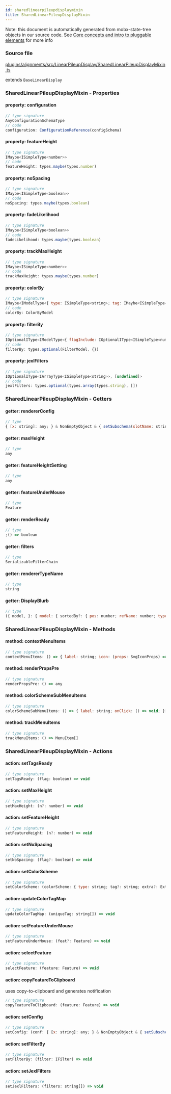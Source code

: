 ```yaml
---
id: sharedlinearpileupdisplaymixin
title: SharedLinearPileupDisplayMixin
---
```


Note: this document is automatically generated from mobx-state-tree objects in
our source code. See
[Core concepts and intro to pluggable elements](/docs/developer_guide/) for more
info

### Source file

[plugins/alignments/src/LinearPileupDisplay/SharedLinearPileupDisplayMixin.ts](https://github.com/GMOD/jbrowse-components/blob/main/plugins/alignments/src/LinearPileupDisplay/SharedLinearPileupDisplayMixin.ts)

extends `BaseLinearDisplay`

### SharedLinearPileupDisplayMixin - Properties

#### property: configuration

```js
// type signature
AnyConfigurationSchemaType
// code
configuration: ConfigurationReference(configSchema)
```

#### property: featureHeight

```js
// type signature
IMaybe<ISimpleType<number>>
// code
featureHeight: types.maybe(types.number)
```

#### property: noSpacing

```js
// type signature
IMaybe<ISimpleType<boolean>>
// code
noSpacing: types.maybe(types.boolean)
```

#### property: fadeLikelihood

```js
// type signature
IMaybe<ISimpleType<boolean>>
// code
fadeLikelihood: types.maybe(types.boolean)
```

#### property: trackMaxHeight

```js
// type signature
IMaybe<ISimpleType<number>>
// code
trackMaxHeight: types.maybe(types.number)
```

#### property: colorBy

```js
// type signature
IMaybe<IModelType<{ type: ISimpleType<string>; tag: IMaybe<ISimpleType<string>>; extra: IType<any, any, any>; }, {}, _NotCustomized, _NotCustomized>>
// code
colorBy: ColorByModel
```

#### property: filterBy

```js
// type signature
IOptionalIType<IModelType<{ flagInclude: IOptionalIType<ISimpleType<number>, [undefined]>; flagExclude: IOptionalIType<ISimpleType<number>, [undefined]>; readName: IMaybe<...>; tagFilter: IMaybe<...>; }, {}, _NotCustomized, _NotCustomized>, [...]>
// code
filterBy: types.optional(FilterModel, {})
```

#### property: jexlFilters

```js
// type signature
IOptionalIType<IArrayType<ISimpleType<string>>, [undefined]>
// code
jexlFilters: types.optional(types.array(types.string), [])
```

### SharedLinearPileupDisplayMixin - Getters

#### getter: rendererConfig

```js
// type
{ [x: string]: any; } & NonEmptyObject & { setSubschema(slotName: string, data: Record<string, unknown>): Record<string, unknown> | ({ [x: string]: any; } & NonEmptyObject & ... & IStateTreeNode<...>); } & IStateTreeNode<...>
```

#### getter: maxHeight

```js
// type
any
```

#### getter: featureHeightSetting

```js
// type
any
```

#### getter: featureUnderMouse

```js
// type
Feature
```

#### getter: renderReady

```js
// type
;() => boolean
```

#### getter: filters

```js
// type
SerializableFilterChain
```

#### getter: rendererTypeName

```js
// type
string
```

#### getter: DisplayBlurb

```js
// type
({ model, }: { model: { sortedBy?: { pos: number; refName: number; type: string; tag?: string; }; }; }) => Element
```

### SharedLinearPileupDisplayMixin - Methods

#### method: contextMenuItems

```js
// type signature
contextMenuItems: () => { label: string; icon: (props: SvgIconProps) => Element; onClick: () => void; }[]
```

#### method: renderPropsPre

```js
// type signature
renderPropsPre: () => any
```

#### method: colorSchemeSubMenuItems

```js
// type signature
colorSchemeSubMenuItems: () => { label: string; onClick: () => void; }[]
```

#### method: trackMenuItems

```js
// type signature
trackMenuItems: () => MenuItem[]
```

### SharedLinearPileupDisplayMixin - Actions

#### action: setTagsReady

```js
// type signature
setTagsReady: (flag: boolean) => void
```

#### action: setMaxHeight

```js
// type signature
setMaxHeight: (n?: number) => void
```

#### action: setFeatureHeight

```js
// type signature
setFeatureHeight: (n?: number) => void
```

#### action: setNoSpacing

```js
// type signature
setNoSpacing: (flag?: boolean) => void
```

#### action: setColorScheme

```js
// type signature
setColorScheme: (colorScheme: { type: string; tag?: string; extra?: ExtraColorBy; }) => void
```

#### action: updateColorTagMap

```js
// type signature
updateColorTagMap: (uniqueTag: string[]) => void
```

#### action: setFeatureUnderMouse

```js
// type signature
setFeatureUnderMouse: (feat?: Feature) => void
```

#### action: selectFeature

```js
// type signature
selectFeature: (feature: Feature) => void
```

#### action: copyFeatureToClipboard

uses copy-to-clipboard and generates notification

```js
// type signature
copyFeatureToClipboard: (feature: Feature) => void
```

#### action: setConfig

```js
// type signature
setConfig: (conf: { [x: string]: any; } & NonEmptyObject & { setSubschema(slotName: string, data: Record<string, unknown>): Record<string, unknown> | ({ [x: string]: any; } & NonEmptyObject & ... & IStateTreeNode<...>); } & IStateTreeNode<...>) => void
```

#### action: setFilterBy

```js
// type signature
setFilterBy: (filter: IFilter) => void
```

#### action: setJexlFilters

```js
// type signature
setJexlFilters: (filters: string[]) => void
```
